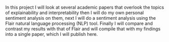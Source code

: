 In this project I will look at several academic papers that overlook the topics of explainability and interpretability then I will do my own personal sentiment analysis on them, next I will do a sentiment analysis using the Flair natural language processing (NLP) tool. Finally I will compare and contrast my results with that of Flair and will compile that with my findings into a single paper, which I will publish here.  
